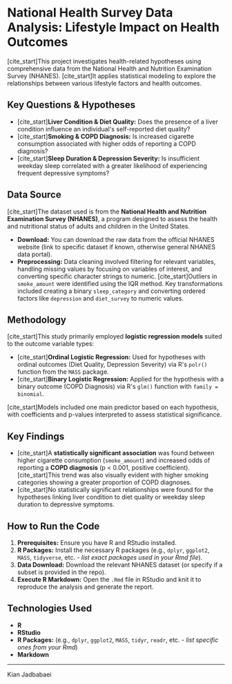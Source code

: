 # National Health Survey Data Analysis: Lifestyle Impact on Health Outcomes

[cite_start]This project investigates health-related hypotheses using comprehensive data from the National Health and Nutrition Examination Survey (NHANES).  [cite_start]It applies statistical modeling to explore the relationships between various lifestyle factors and health outcomes. 

## Key Questions & Hypotheses

* [cite_start]**Liver Condition & Diet Quality:** Does the presence of a liver condition influence an individual's self-reported diet quality? 
* [cite_start]**Smoking & COPD Diagnosis:** Is increased cigarette consumption associated with higher odds of reporting a COPD diagnosis? 
* [cite_start]**Sleep Duration & Depression Severity:** Is insufficient weekday sleep correlated with a greater likelihood of experiencing frequent depressive symptoms? 

## Data Source

[cite_start]The dataset used is from the **National Health and Nutrition Examination Survey (NHANES)**, a program designed to assess the health and nutritional status of adults and children in the United States. 

* **Download:** You can download the raw data from the official NHANES website (link to specific dataset if known, otherwise general NHANES data portal).
* **Preprocessing:** Data cleaning involved filtering for relevant variables, handling missing values by focusing on variables of interest, and converting specific character strings to numeric. [cite_start]Outliers in `smoke_amount` were identified using the IQR method.  Key transformations included creating a binary `sleep_category` and converting ordered factors like `depression` and `diet_survey` to numeric values. 

## Methodology

[cite_start]This study primarily employed **logistic regression models** suited to the outcome variable types: 

* [cite_start]**Ordinal Logistic Regression:** Used for hypotheses with ordinal outcomes (Diet Quality, Depression Severity) via R's `polr()` function from the `MASS` package. 
* [cite_start]**Binary Logistic Regression:** Applied for the hypothesis with a binary outcome (COPD Diagnosis) via R's `glm()` function with `family = binomial`. 

[cite_start]Models included one main predictor based on each hypothesis, with coefficients and p-values interpreted to assess statistical significance. 

## Key Findings

* [cite_start]A **statistically significant association** was found between higher cigarette consumption (`smoke_amount`) and increased odds of reporting a **COPD diagnosis** (p < 0.001, positive coefficient).  [cite_start]This trend was also visually evident with higher smoking categories showing a greater proportion of COPD diagnoses. 
* [cite_start]No statistically significant relationships were found for the hypotheses linking liver condition to diet quality or weekday sleep duration to depressive symptoms. 

## How to Run the Code

1.  **Prerequisites:** Ensure you have R and RStudio installed.
2.  **R Packages:** Install the necessary R packages (e.g., `dplyr`, `ggplot2`, `MASS`, `tidyverse`, etc. - *list exact packages used in your Rmd file*).
3.  **Data Download:** Download the relevant NHANES dataset (or specify if a subset is provided in the repo).
4.  **Execute R Markdown:** Open the `.Rmd` file in RStudio and knit it to reproduce the analysis and generate the report.

## Technologies Used

* **R**
* **RStudio**
* **R Packages:** (e.g., `dplyr`, `ggplot2`, `MASS`, `tidyr`, `readr`, etc. - *list specific ones from your Rmd*)
* **Markdown**

---

Kian Jadbabaei